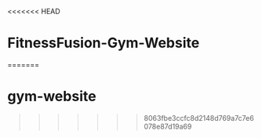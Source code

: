 <<<<<<< HEAD
# FitnessFusion-Gym-Website
=======
# gym-website
>>>>>>> 8063fbe3ccfc8d2148d769a7c7e6078e87d19a69
